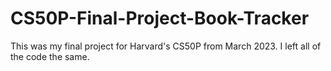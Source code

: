 # CS50P-Final-Project-Book-Tracker
This was my final project for Harvard's CS50P from March 2023. I left all of the code the same.
